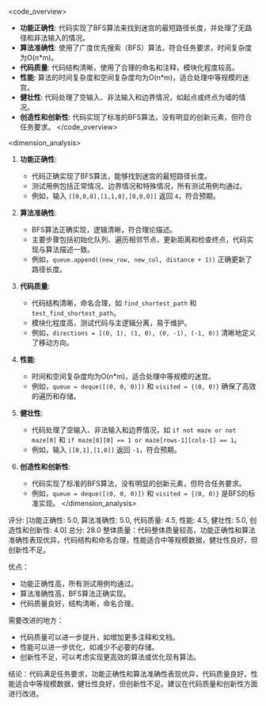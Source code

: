 <code_overview>
- **功能正确性**: 代码实现了BFS算法来找到迷宫的最短路径长度，并处理了无路径和非法输入的情况。
- **算法准确性**: 使用了广度优先搜索（BFS）算法，符合任务要求，时间复杂度为O(n*m)。
- **代码质量**: 代码结构清晰，使用了合理的命名和注释，模块化程度较高。
- **性能**: 算法的时间复杂度和空间复杂度均为O(n*m)，适合处理中等规模的迷宫。
- **健壮性**: 代码处理了空输入、非法输入和边界情况，如起点或终点为墙的情况。
- **创造性和创新性**: 代码实现了标准的BFS算法，没有明显的创新元素，但符合任务要求。
</code_overview>

<dimension_analysis>
1. **功能正确性**:
   - 代码正确实现了BFS算法，能够找到迷宫的最短路径长度。
   - 测试用例包括正常情况、边界情况和特殊情况，所有测试用例均通过。
   - 例如，输入 `[[0,0,0],[1,1,0],[0,0,0]]` 返回 `4`，符合预期。

2. **算法准确性**:
   - BFS算法正确实现，逻辑清晰，符合理论描述。
   - 主要步骤包括初始化队列、遍历相邻节点、更新距离和检查终点，代码实现与算法描述一致。
   - 例如，`queue.append((new_row, new_col, distance + 1))` 正确更新了路径长度。

3. **代码质量**:
   - 代码结构清晰，命名合理，如 `find_shortest_path` 和 `test_find_shortest_path`。
   - 模块化程度高，测试代码与主逻辑分离，易于维护。
   - 例如，`directions = [(0, 1), (1, 0), (0, -1), (-1, 0)]` 清晰地定义了移动方向。

4. **性能**:
   - 时间和空间复杂度均为O(n*m)，适合处理中等规模的迷宫。
   - 例如，`queue = deque([(0, 0, 0)])` 和 `visited = {(0, 0)}` 确保了高效的遍历和存储。

5. **健壮性**:
   - 代码处理了空输入、非法输入和边界情况，如 `if not maze or not maze[0]` 和 `if maze[0][0] == 1 or maze[rows-1][cols-1] == 1`。
   - 例如，输入 `[[0,1],[1,0]]` 返回 `-1`，符合预期。

6. **创造性和创新性**:
   - 代码实现了标准的BFS算法，没有明显的创新元素，但符合任务要求。
   - 例如，`queue = deque([(0, 0, 0)])` 和 `visited = {(0, 0)}` 是BFS的标准实现。
</dimension_analysis>

<summary>
评分: [功能正确性: 5.0, 算法准确性: 5.0, 代码质量: 4.5, 性能: 4.5, 健壮性: 5.0, 创造性和创新性: 4.0] 总分: 28.0
整体质量：代码整体质量较高，功能正确性和算法准确性表现优异，代码结构和命名合理，性能适合中等规模数据，健壮性良好，但创新性不足。

优点：
- 功能正确性高，所有测试用例均通过。
- 算法准确性高，BFS算法正确实现。
- 代码质量良好，结构清晰，命名合理。

需要改进的地方：
- 代码质量可以进一步提升，如增加更多注释和文档。
- 性能可以进一步优化，如减少不必要的存储。
- 创新性不足，可以考虑实现更高效的算法或优化现有算法。

结论：代码满足任务要求，功能正确性和算法准确性表现优异，代码质量良好，性能适合中等规模数据，健壮性良好，但创新性不足。建议在代码质量和创新性方面进行改进。
</summary>